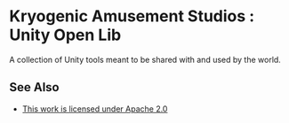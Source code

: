 # Kryogenic Amusement Studios : Unity Open Lib

A collection of Unity tools meant to be shared with and used by the world.

## See Also

- [This work is licensed under Apache 2.0](LICENSE.txt)
